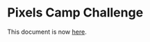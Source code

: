 # Pixels Camp Challenge

This document is now [here][1].

[1]: https://github.com/PixelsCamp/projects
